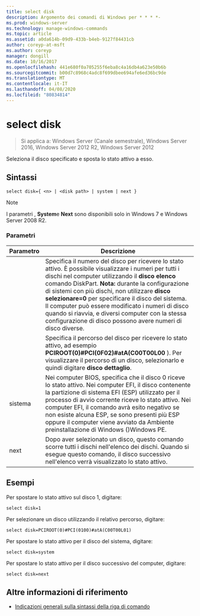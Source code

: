 ```yaml
---
title: select disk
description: Argomento dei comandi di Windows per * * * *-
ms.prod: windows-server
ms.technology: manage-windows-commands
ms.topic: article
ms.assetid: a0da614b-09d9-433b-b4eb-9127f84431cb
author: coreyp-at-msft
ms.author: coreyp
manager: dongill
ms.date: 10/16/2017
ms.openlocfilehash: 441e680f0a705255f6eba8c4a16db4a623e50b6b
ms.sourcegitcommit: b00d7c8968c4adc8f699dbee694afe6ed36bc9de
ms.translationtype: MT
ms.contentlocale: it-IT
ms.lasthandoff: 04/08/2020
ms.locfileid: "80834814"
---
```

# <a name="select-disk"></a>select disk

>Si applica a: Windows Server (Canale semestrale), Windows Server 2016, Windows Server 2012 R2, Windows Server 2012

Seleziona il disco specificato e sposta lo stato attivo a esso.  
  
  
  
## <a name="syntax"></a>Sintassi  
  
```  
select disk={ <n> | <disk path> | system | next }  
```  
  
> [!NOTE]  
> I parametri **<disk path>** , **System**e **Next** sono disponibili solo in Windows 7 e Windows Server 2008 R2.  
  
### <a name="parameters"></a>Parametri  
  
|  Parametro  |                                                                                                                                                                                                            Descrizione                                                                                                                                                                                                            |
|-------------|-----------------------------------------------------------------------------------------------------------------------------------------------------------------------------------------------------------------------------------------------------------------------------------------------------------------------------------------------------------------------------------------------------------------------------------|
|     <n>     | Specifica il numero del disco per ricevere lo stato attivo. È possibile visualizzare i numeri per tutti i dischi nel computer utilizzando il **disco elenco** comando DiskPart. **Nota:** durante la configurazione di sistemi con più dischi, non utilizzare **disco selezionare\=0** per specificare il disco del sistema. Il computer può essere modificato i numeri di disco quando si riavvia, e diversi computer con la stessa configurazione di disco possono avere numeri di disco diverse. |
| <disk path> |                                                                                                                 Specifica il percorso del disco per ricevere lo stato attivo, ad esempio **PCIROOT\(0\)\#PCI\(0F02\)\#atA\(C00T00L00** \). Per visualizzare il percorso di un disco, selezionarlo e quindi digitare **disco dettaglio**.                                                                                                                  |
|   sistema    |                                 Nei computer BIOS, specifica che il disco 0 riceve lo stato attivo. Nei computer EFI, il disco contenente la partizione di sistema EFI \(ESP\) utilizzato per il processo di avvio corrente riceve lo stato attivo. Nei computer EFI, il comando avrà esito negativo se non esiste alcuna ESP, se sono presenti più ESP oppure il computer viene avviato da Ambiente preinstallazione di Windows \(\)Windows PE.                                  |
|    next     |                                                                                                                                     Dopo aver selezionato un disco, questo comando scorre tutti i dischi nell'elenco dei dischi. Quando si esegue questo comando, il disco successivo nell'elenco verrà visualizzato lo stato attivo.                                                                                                                                      |
  
## <a name="examples"></a><a name=BKMK_examples></a>Esempi  
Per spostare lo stato attivo sul disco 1, digitare:  
  
```  
select disk=1  
```  
  
Per selezionare un disco utilizzando il relativo percorso, digitare:  
  
```  
select disk=PCIROOT(0)#PCI(0100)#atA(C00T00L01)  
```  
  
Per spostare lo stato attivo per il disco del sistema, digitare:  
  
```  
select disk=system  
```  
  
Per spostare lo stato attivo per il disco successivo del computer, digitare:  
  
```  
select disk=next  
```  
  
## <a name="additional-references"></a>Altre informazioni di riferimento  
- [Indicazioni generali sulla sintassi della riga di comando](command-line-syntax-key.md)  
  

  

